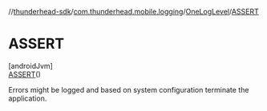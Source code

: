 //[thunderhead-sdk](../../../../index.md)/[com.thunderhead.mobile.logging](../../index.md)/[OneLogLevel](../index.md)/[ASSERT](index.md)

# ASSERT

[androidJvm]\
[ASSERT](index.md)()

Errors might be logged and based on system configuration terminate the application.
